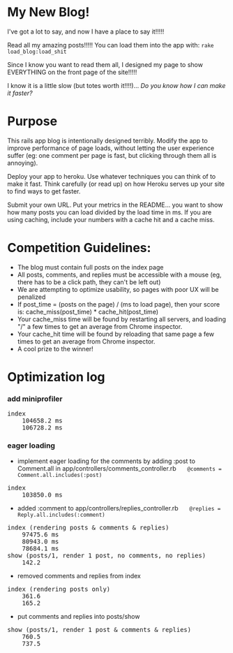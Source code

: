 # My New Blog!

I've got a lot to say, and now I have a place to say it!!!!!

Read all my amazing posts!!!!! You can load them into the app with: `rake load_blog:load_shit`

Since I know you want to read them all, I designed my page to show EVERYTHING on the front page of the site!!!!!

I know it is a little slow (but totes worth it!!!!)... _Do you know how I can make it faster?_


Purpose
=======

This rails app blog is intentionally designed terribly.  Modify the
app to improve performance of page loads, without letting the user
experience suffer (eg: one comment per page is fast, but clicking
through them all is annoying).

Deploy your app to heroku. Use whatever techniques you can think of
to make it fast. Think carefully (or read up) on how Heroku serves
up your site to find ways to get faster.

Submit your own URL. Put your metrics in the README... you want to
show how many posts you can load divided by the load time in ms. If
you are using caching, include your numbers with a cache hit and a
cache miss.

Competition Guidelines:
=======

* The blog must contain full posts on the index page
* All posts, comments, and replies must be accessible with a mouse
(eg, there has to be a click path, they can't be left out)
* We are attempting to optimize usability, so pages with poor UX
will be penalized
* If post_time = (posts on the page) / (ms to load page), then your
score is: cache_miss(post_time) * cache_hit(post_time)
* Your cache_miss time will be found by restarting all servers, and
loading "/" a few times to get an average from Chrome inspector.
* Your cache_hit time will be found by reloading that same page a
few times to get an average from Chrome inspector.
* A cool prize to the winner!

Optimization log
=======
### add miniprofiler
<pre>
index
    104658.2 ms
    106728.2 ms
</pre>

### eager loading
- implement eager loading for the comments by adding :post to Comment.all in app/controllers/comments_controller.rb
```   @comments = Comment.all.includes(:post)```

<pre>
index
    103850.0 ms
</pre>

- added :comment to app/controllers/replies_controller.rb
```   @replies = Reply.all.includes(:comment)```

<pre>
index (rendering posts & comments & replies)
    97475.6 ms
    80943.0 ms
    78684.1 ms
show (posts/1, render 1 post, no comments, no replies)
    142.2
</pre>

- removed comments and replies from index

<pre>
index (rendering posts only)
    361.6
    165.2
</pre>

- put comments and replies into posts/show

<pre>
show (posts/1, render 1 post & comments & replies)
    760.5
    737.5
</pre>

